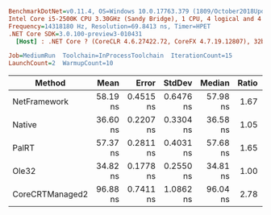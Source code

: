 ``` ini

BenchmarkDotNet=v0.11.4, OS=Windows 10.0.17763.379 (1809/October2018Update/Redstone5)
Intel Core i5-2500K CPU 3.30GHz (Sandy Bridge), 1 CPU, 4 logical and 4 physical cores
Frequency=14318180 Hz, Resolution=69.8413 ns, Timer=HPET
.NET Core SDK=3.0.100-preview3-010431
  [Host] : .NET Core ? (CoreCLR 4.6.27422.72, CoreFX 4.7.19.12807), 32bit RyuJIT

Job=MediumRun  Toolchain=InProcessToolchain  IterationCount=15  
LaunchCount=2  WarmupCount=10  

```
|          Method |     Mean |     Error |    StdDev |   Median | Ratio | RatioSD |
|---------------- |---------:|----------:|----------:|---------:|------:|--------:|
|    NetFramework | 58.19 ns | 0.4515 ns | 0.6476 ns | 57.98 ns |  1.67 |    0.01 |
|          Native | 36.60 ns | 0.2207 ns | 0.3304 ns | 36.58 ns |  1.05 |    0.00 |
|           PalRT | 57.37 ns | 0.2811 ns | 0.4031 ns | 57.68 ns |  1.65 |    0.01 |
|           Ole32 | 34.82 ns | 0.1778 ns | 0.2550 ns | 34.81 ns |  1.00 |    0.00 |
| CoreCRTManaged2 | 96.88 ns | 0.7411 ns | 1.0862 ns | 96.04 ns |  2.78 |    0.05 |
